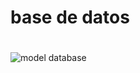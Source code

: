 # base de datos
 # 
 ![model database](https://user-images.githubusercontent.com/111689778/201539411-2a3fca8c-6416-4f5c-8a42-114029116c04.png)
